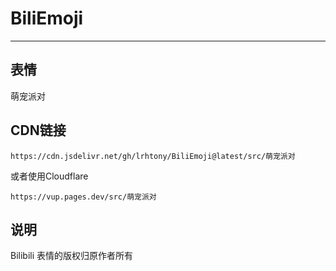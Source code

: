 # BiliEmoji
---
## 表情
萌宠派对
## CDN链接
```
https://cdn.jsdelivr.net/gh/lrhtony/BiliEmoji@latest/src/萌宠派对
```
或者使用Cloudflare
```
https://vup.pages.dev/src/萌宠派对
```
## 说明
Bilibili 表情的版权归原作者所有
